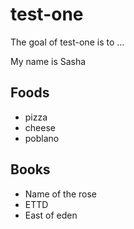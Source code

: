 # test-one

The goal of test-one is to ...


My name is Sasha

## Foods

- pizza
- cheese
- poblano

## Books

- Name of the rose
- ETTD
- East of eden